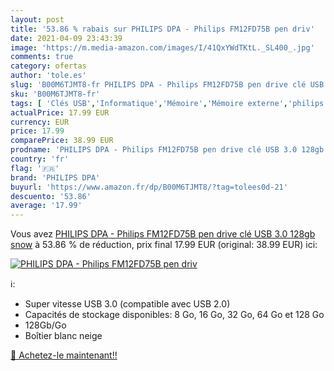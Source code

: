 ```yaml
---
layout: post
title: '53.86 % rabais sur PHILIPS DPA - Philips FM12FD75B pen driv'
date: 2021-04-09 23:43:39
image: 'https://m.media-amazon.com/images/I/41QxYWdTKtL._SL400_.jpg'
comments: true
category: ofertas
author: 'tole.es'
slug: 'B00M6TJMT8-fr PHILIPS DPA - Philips FM12FD75B pen drive clé USB 3.0...'
sku: 'B00M6TJMT8-fr'
tags: [ 'Clés USB','Informatique','Mémoire','Mémoire externe','philips dpa', ]
actualPrice: 17.99 EUR
currency: EUR
price: 17.99
comparePrice: 38.99 EUR
prodname: 'PHILIPS DPA - Philips FM12FD75B pen drive clé USB 3.0 128gb snow'
country: 'fr'
flag: '🇫🇷'
brand: 'PHILIPS DPA'
buyurl: 'https://www.amazon.fr/dp/B00M6TJMT8/?tag=tolees0d-21'
descuento: '53.86'
average: '17.99'
---
```


Vous avez [PHILIPS DPA - Philips FM12FD75B pen drive clé USB 3.0 128gb snow](https://www.amazon.fr/dp/B00M6TJMT8/?tag=tolees0d-21)  à  53.86 % de réduction, prix final  17.99 EUR (original: 38.99 EUR) ici:

[![PHILIPS DPA - Philips FM12FD75B pen driv](https://m.media-amazon.com/images/I/41QxYWdTKtL._SL400_.jpg)](https://www.amazon.fr/dp/B00M6TJMT8/?tag=tolees0d-21)

ℹ️:

- Super vitesse USB 3.0 (compatible avec USB 2.0)
- Capacités de stockage disponibles: 8 Go, 16 Go, 32 Go, 64 Go et 128 Go
- 128Gb/Go
- Boîtier blanc neige

[🛒 Achetez-le maintenant!!](https://www.amazon.fr/dp/B00M6TJMT8/?tag=tolees0d-21)
